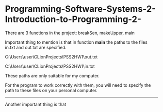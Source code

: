 # Programming-Software-Systems-2-Introduction-to-Programming-2-

There are 3 functions in the project:
breakSen, makeUpper, main

Important thing to mention is that in function **main** the paths to the files in.txt and out.txt are specified.

C:\\Users\\user\\CLionProjects\\PSS2HW1\\out.txt	

C:\\Users\\user\\CLionProjects\\PSS2HW1\\in.txt

These paths are only suitable for my computer.

For the program to work correctly with them, you will need to specify the path to these files on your personal computer.
____

Another important thing is that


